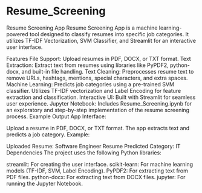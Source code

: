 # Resume_Screening
Resume Screening App
Resume Screening App is a machine learning-powered tool designed to classify resumes into specific job categories. It utilizes TF-IDF Vectorization, SVM Classifier, and Streamlit for an interactive user interface.

Features
File Support: Upload resumes in PDF, DOCX, or TXT format.
Text Extraction:
Extract text from resumes using libraries like PyPDF2, python-docx, and built-in file handling.
Text Cleaning:
Preprocesses resume text to remove URLs, hashtags, mentions, special characters, and extra spaces.
Machine Learning:
Predicts job categories using a pre-trained SVM classifier.
Utilizes TF-IDF vectorization and Label Encoding for feature extraction and classification.
Interactive UI:
Built with Streamlit for seamless user experience.
Jupyter Notebook:
Includes Resume_Screening.ipynb for an exploratory and step-by-step implementation of the resume screening process.
Example Output
App Interface:

Upload a resume in PDF, DOCX, or TXT format.
The app extracts text and predicts a job category.
Example:

Uploaded Resume: Software Engineer Resume
Predicted Category: IT
Dependencies
The project uses the following Python libraries:

streamlit: For creating the user interface.
scikit-learn: For machine learning models (TF-IDF, SVM, Label Encoding).
PyPDF2: For extracting text from PDF files.
python-docx: For extracting text from DOCX files.
jupyter: For running the Jupyter Notebook.
